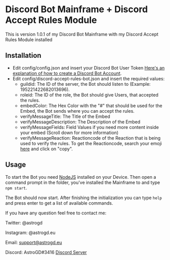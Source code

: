# Discord Bot Mainframe + Discord Accept Rules Module

This is version 1.0.1 of my Discord Bot Mainframe with my Discord Accept Rules Module installed

## Installation

- Edit config/config.json and insert your Discord Bot User Token [Here's an explanation of how to create a Discord Bot Account](https://medium.com/@gregjwww/how-to-build-a-discord-bot-6c5b612c651).
- Edit config/discord-accept-rules-bot.json and insert the required values:
    - guildid: The ID of the server, the Bot should listen to (Example: 195221422682013696).
    - roleid: The ID of the role, the Bot should give Users, that accepted the rules.
    - embedColor: The Hex Color with the "#" that should be used for the Embed, the Bot sends where you can accept the rules.
    - verifyMessageTitle: The Title of the Embed
    - verifyMessageDescription: The Description of the Embed
    - verifyMessageFields: Field Values if you need more content inside your embed (Scroll down for more information)
    - verifyMessageReaction: Reactioncode of the Reaction that is being used to verify the rules. To get the Reactioncode, search your emoji [here](https://emojipedia.org/) and click on "copy".

## Usage

To start the Bot you need [NodeJS](https://nodejs.org/en/download/current/) installed on your Device. Then open a command prompt in the folder, you've installed the Mainframe to and type `npm start`.

The Bot should now start. After finishing the initialization you can type `help` and press enter to get a list of available commands.

If you have any question feel free to contact me:

Twitter: @astrogd

Instagram: @astrogd.eu

Email: support@astrogd.eu

Discord: AstroGD#3416 [Discord Server](https://www.discord.me/astrogd)
